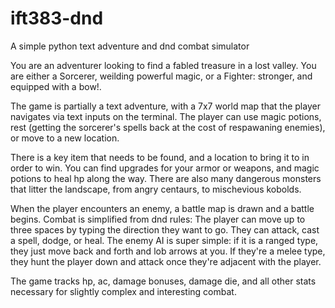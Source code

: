 # ift383-dnd
A simple python text adventure and dnd combat simulator

You are an adventurer looking to find a fabled treasure in a lost valley. 
You are either a Sorcerer, weilding powerful magic, or a Fighter: stronger, and equipped with a bow!.

The game is partially a text adventure, with a 7x7 world map that the player navigates via text inputs on the terminal. 
The player can use magic potions, rest (getting the sorcerer's spells back at the cost of respawaning enemies), or move to a new location.

There is a key item that needs to be found, and a location to bring it to in order to win. You can find upgrades for your
armor or weapons, and magic potions to heal hp along the way. There are also many dangerous monsters that litter the landscape,
from angry centaurs, to mischevious kobolds. 

When the player encounters an enemy, a battle map is drawn and a battle begins. 
Combat is simplified from dnd rules: The player can move up to three spaces by typing the direction they want to go. 
They can attack, cast a spell, dodge, or heal.
The enemy AI is super simple: if it is a ranged type, they just move back and forth and lob arrows at you.
If they're a melee type, they hunt the player down and attack once they're adjacent with the player. 

The game tracks hp, ac, damage bonuses, damage die, and all other stats necessary for slightly complex and interesting combat. 
